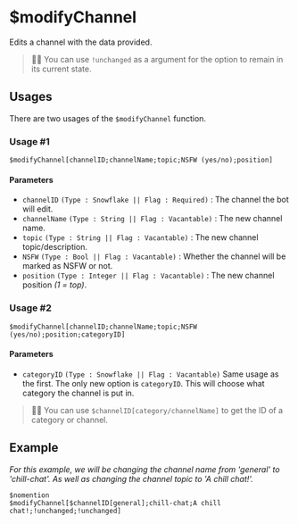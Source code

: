 # $modifyChannel
Edits a channel with the data provided.
> 🧙‍♂️ You can use `!unchanged` as a argument for the option to remain in its current state.

## Usages
There are two usages of the `$modifyChannel` function.

### Usage #1
```
$modifyChannel[channelID;channelName;topic;NSFW (yes/no);position]
```

#### Parameters 
- `channelID` `(Type : Snowflake || Flag : Required)` : The channel the bot will edit.
- `channelName` `(Type : String || Flag : Vacantable)` : The new channel name.
- `topic` `(Type : String || Flag : Vacantable)` : The new channel topic/description.
- `NSFW` `(Type : Bool || Flag : Vacantable)` : Whether the channel will be marked as NSFW or not.
- `position` `(Type : Integer || Flag : Vacantable)` : The new channel position *(1 = top)*.

### Usage #2
```
$modifyChannel[channelID;channelName;topic;NSFW (yes/no);position;categoryID]
```

#### Parameters 
- `categoryID` `(Type : Snowflake || Flag : Vacantable)`
Same usage as the first. The only new option is `categoryID`. This will choose what category the channel is put in.
> 🧙‍♂️ You can use `$channelID[category/channelName]` to get the ID of a category or channel.


## Example
*For this example, we will be changing the channel name from 'general' to 'chill-chat'. As well as changing the channel topic to 'A chill chat!'.*
```
$nomention
$modifyChannel[$channelID[general];chill-chat;A chill chat!;!unchanged;!unchanged]
```
